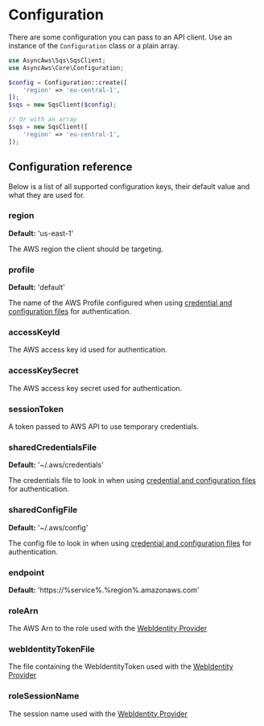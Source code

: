 
# Configuration

There are some configuration you can pass to an API client. Use an instance of the
`Configuration` class or a plain array.

```php
use AsyncAws\Sqs\SqsClient;
use AsyncAws\Core\Configuration;

$config = Configuration::create([
    'region' => 'eu-central-1',
]);
$sqs = new SqsClient($config);

// Or with an array
$sqs = new SqsClient([
    'region' => 'eu-central-1',
]);
```

## Configuration reference

Below is a list of all supported configuration keys, their default value and what
they are used for.

### region

**Default:** 'us-east-1'

The AWS region the client should be targeting.

### profile

**Default:** 'default'

The name of the AWS Profile configured when using [credential and configuration files](/authentication/credentials_file.md)
for authentication.

### accessKeyId

The AWS access key id used for authentication.

### accessKeySecret

The AWS access key secret used for authentication.

### sessionToken

A token passed to AWS API to use temporary credentials.

### sharedCredentialsFile

**Default:** '~/.aws/credentials'

The credentials file to look in when using [credential and configuration files](/authentication/credentials_file.md)
for authentication.

### sharedConfigFile

**Default:** '~/.aws/config'

The config file to look in when using [credential and configuration files](/authentication/credentials_file.md)
for authentication.

### endpoint

**Default:** 'https://%service%.%region%.amazonaws.com'

### roleArn

The AWS Arn to the role used with the [WebIdentity Provider](/authentication/web_identity.md)

### webIdentityTokenFile

The file containing the WebIdentityToken used with the [WebIdentity Provider](/authentication/web_identity.md)

### roleSessionName

The session name used with the [WebIdentity Provider](/authentication/web_identity.md)
